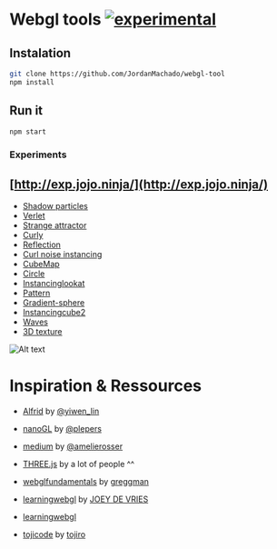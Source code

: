 # Webgl tools [![experimental](http://badges.github.io/stability-badges/dist/experimental.svg)](http://github.com/badges/stability-badges)


## Instalation
```bash
git clone https://github.com/JordanMachado/webgl-tool
npm install
```

## Run it
```bash
npm start
```

### Experiments

## [http://exp.jojo.ninja/](http://exp.jojo.ninja/)

* [Shadow particles](http://jojo.ninja/gl/shadow-particles/)
* [Verlet](http://jojo.ninja/gl/verlet/)
* [Strange attractor](http://jojo.ninja/gl/strange-attractor/)
* [Curly](http://jojo.ninja/gl/curly/)
* [Reflection](http://jojo.ninja/gl/reflection/)
* [Curl noise instancing](http://jojo.ninja/gl/curl/)
* [CubeMap](http://jojo.ninja/gl/cubemap/)
* [Circle](http://jojo.ninja/gl/circle/)
* [Instancinglookat](http://jojo.ninja/gl/instancinglookat/)
* [Pattern](http://jojo.ninja/gl/pattern1/)
* [Gradient-sphere](http://jojo.ninja/gl/gradient-sphere/)
* [Instancingcube2](http://jojo.ninja/gl/instancingcube2/)
* [Waves](http://jojo.ninja/gl/waves/)
* [3D texture](http://jojo.ninja/gl/3dtexture/)

![Alt text](http://jojo.ninja/gl/demo.png "demos")



# Inspiration & Ressources

*  [Alfrid](https://github.com/yiwenl/Alfrid) by [@yiwen_lin](https://twitter.com/yiwen_lin?lang=en)

*  [nanoGL](https://github.com/plepers/nanogl) by [@plepers](https://github.com/plepers)

*  [medium](https://github.com/amelierosser/medium) by [@amelierosser](https://twitter.com/ixviii_io?lang=en)

*  [THREE.js](https://github.com/mrdoob/three.js/) by a lot of people ^^

* [webglfundamentals](https://webglfundamentals.org/) by [greggman](https://github.com/greggman)

* [learningwebgl](https://learnopengl.com/) by [JOEY DE VRIES](https://joeydevries.com/#home)

* [learningwebgl](http://learningwebgl.com/blog/?page_id=1217)

* [tojicode]( https://blog.tojicode.com/) by [tojiro](https://twitter.com/Tojiro?lang=fr)



